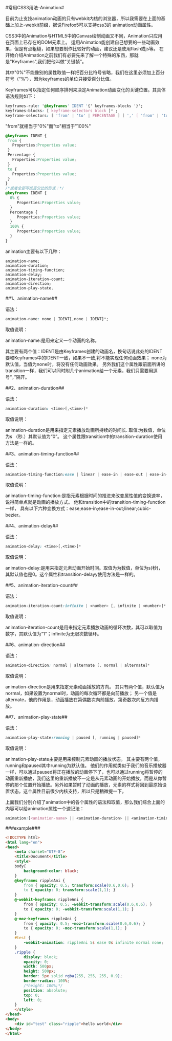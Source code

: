 #常用CSS3用法-Animation#

目前为止支技animation动画的只有webkit内核的浏览器，所以我需要在上面的基础上加上-webkit前缀，据说Firefox5可以支持css3的 animation动画属性。

CSS3中的Animation与HTML5中的Canvas绘制动画又不同，Animation只应用在页面上已存在的DOM元素上。
运用Animation能创建自己想要的一些动画效果，但是有点粗糙，如果想要制作比较好的动画，建议还是使用flash或js等。
在开始介绍Animation之前我们有必要先来了解一个特殊的东西，那就是"Keyframes",我们把他叫做“关键帧”。

其中"0%"不能像别的属性取值一样把百分比符号省略，我们在这里必须加上百分符号（“%”），因为keyframes的单位只接受百分比值。

Keyframes可以指定任何顺序排列来决定Animation动画变化的关键位置。其具体语法规则如下：

```css
keyframes-rule: '@keyframes' IDENT '{' keyframes-blocks '}';
keyframes-blocks: [ keyframe-selectors block ]* ;
keyframe-selectors: [ 'from' | 'to' | PERCENTAGE ] [ ',' [ 'from' | 'to' | PERCENTAGE ] ]*;
```

"from"就相当于"0%"而"to"相当于"100%"

```css
@keyframes IDENT {
 from {
   Properties:Properties value;
 }
 Percentage {
   Properties:Properties value;
 }
 to {
   Properties:Properties value;
 }
}
/*或者全部写成百分比的形式：*/
@keyframes IDENT {
  0% {
     Properties:Properties value;
  }
  Percentage {
     Properties:Properties value;
  }
  100% {
     Properties:Properties value;
  }
}
```

animation主要有以下几种：

    animation-name;
    animation-duration;
    animation-timing-function;
    animation-delay;
    animation-iteration-count;
    animation-direction;
    animation-play-state.

##1、animation-name##

语法：
```css
animation-name: none | IDENT[,none | IDENT]*;
```

取值说明：

animation-name:是用来定义一个动画的名称。

其主要有两个值：IDENT是由Keyframes创建的动画名，换句话说此处的IDENT要和Keyframes中的IDENT一致，如果不一致,将不能实现任何动画效果；
none为默认值，当值为none时，将没有任何动画效果。
另外我们这个属性跟前面所讲的transition一样，我们可以同时附几个animation给一个元素，我们只需要用逗号“，”隔开。

##2、animation-duration##

语法：
```css
animation-duration: <time>[,<time>]*
```
 
取值说明：

animation-duration是用来指定元素播放动画所持续的时间长.
取值:<time>为数值，单位为s （秒.）其默认值为“0”。
这个属性跟transition中的transition-duration使用方法是一样的。

##3、animation-timing-function##

语法：
```css
animation-timing-function:ease | linear | ease-in | ease-out | ease-in-out | cubic-bezier(<number>, <number>, <number>, <number>) [, ease | linear | ease-in | ease-out | ease-in-out | cubic-bezier(<number>, <number>, <number>, <number>)]* 
``` 

取值说明：

animation-timing-function:是指元素根据时间的推进来改变属性值的变换速率，说得简单点就是动画的播放方式。
他和transition中的transition-timing-function一样，
具有以下六种变换方式：ease;ease-in;ease-in-out;linear;cubic-bezier。

##4、animation-delay##

语法：
```css
animation-delay: <time>[,<time>]*
```

取值说明：

animation-delay:是用来指定元素动画开始时间。取值为<time>为数值，单位为s(秒)，其默认值也是0。这个属性和transition-delayy使用方法是一样的。

##5、animation-iteration-count##

语法：
```css
animation-iteration-count:infinite | <number> [, infinite | <number>]* 
```
 
取值说明：

animation-iteration-count是用来指定元素播放动画的循环次数，其可以取值<number>为数字，其默认值为“1”；infinite为无限次数循环。

##6、animation-direction##

语法：
```css
animation-direction: normal | alternate [, normal | alternate]* 
```
取值说明：

animation-direction是用来指定元素动画播放的方向。
其只有两个值，默认值为normal，如果设置为normal时，动画的每次循环都是向前播放；
另一个值是alternate，他的作用是，动画播放在第偶数次向前播放，第奇数次向反方向播放。

##7、animation-play-state##

语法：
```css
animation-play-state:running | paused [, running | paused]* 
```

取值说明：

animation-play-state主要是用来控制元素动画的播放状态。
其主要有两个值，running和paused其中running为默认值。
他们的作用就类似于我们的音乐播放器一样，可以通过paused将正在播放的动画停下了，也可以通过running将暂停的动画重新播放，我们这里的重新播放不一定是从元素动画的开始播放，而是从你暂停的那个位置开始播放。另外如果暂时了动画的播放，元素的样式将回到最原始设置状态。这个属性目前很少内核支持，所以只是稍微提一下。

上面我们分别介绍了animation中的各个属性的语法和取值，那么我们综合上面的内容可以给animation属性一个速记法：

```css
animation:[<animation-name> || <animation-duration> || <animation-timing-function> || <animation-delay> || <animation-iteration-count> || <animation-direction>] [, [<animation-name> || <animation-duration> || <animation-timing-function> || <animation-delay> || <animation-iteration-count> || <animation-direction>] ]*
```

###example###
```html
<!DOCTYPE html>
<html lang="en">
<head>
    <meta charset="UTF-8">
    <title>Document</title>
    <style>
    body{
        background-color: black;
    }
    @keyframes rippleAni {
        from { opacity: 0.5; transform:scale(0.6,0.6); } 
        to { opacity: 0; transform:scale(1,1); }
    }
    @-webkit-keyframes rippleAni {
        from { opacity: 0.5; -webkit-transform:scale(0.6,0.6); }
        to { opacity: 0; -webkit-transform:scale(1,1); }
    }
    @-moz-keyframes rippleAni {
        from { opacity: 0.5; -moz-transform:scale(0.6,0.6); }
        to { opacity: 0; -moz-transform:scale(1,1); }
    }
    #test {
        -webkit-animation: rippleAni 5s ease 0s infinite normal none;
    }
    .ripple {
        display: block;
        opacity: 0;
        width: 500px;
        height: 500px;
        border: 5px solid rgba(255, 255, 255, 0.9);
        border-radius: 100%;
        /*height: 100%;*/
        position: absolute;
        top: 0;
        left: 0;
    }
    </style>
</head>
<body>
    <div id="test" class="ripple">hello world</div>
</body>
</html>
```

